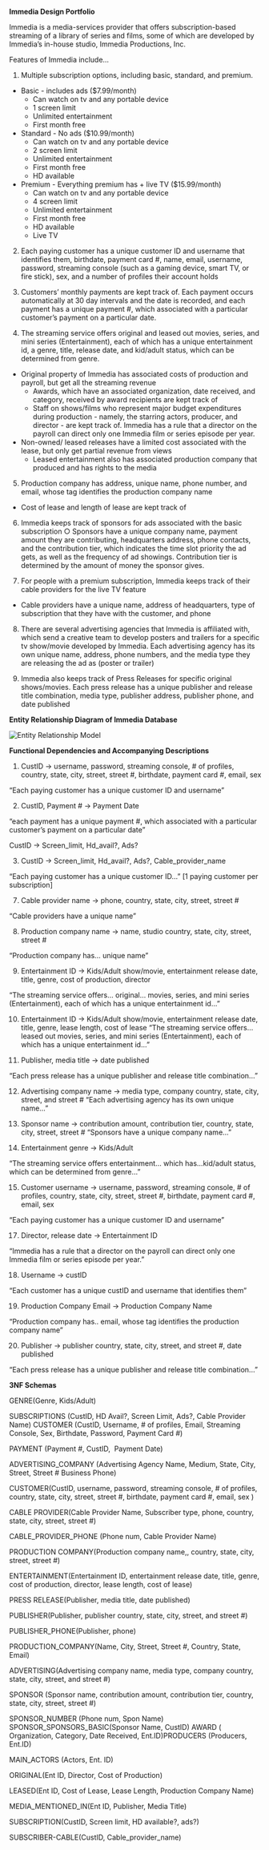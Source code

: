 **Immedia Design Portfolio**

Immedia is a media-services provider that offers subscription-based streaming of a library of series and films, some of which are developed by Immedia’s in-house studio, Immedia Productions, Inc.

Features of Immedia include...

1. Multiple ​subscription ​options, including basic, standard, and premium.
  * Basic - includes ads ($7.99/month)
    * Can watch on tv and any portable device
    * 1 screen limit
    * Unlimited entertainment
    * First month free
  * Standard - No ads ($10.99/month)
    * Can watch on tv and any portable device
    * 2 screen limit
    * Unlimited entertainment
    * First month free
    * HD available
  * Premium - Everything premium has + live TV ($15.99/month)
    * Can watch on tv and any portable device
    * 4 screen limit
    * Unlimited entertainment
    * First month free
    * HD available
    * Live TV

2. Each ​paying​ ​customer​ has a unique customer ID and username that identifies them, birthdate, payment card #, name, email, username, password, streaming console (such as a gaming device, smart TV, or fire stick), sex, and a number of profiles their account holds

3. Customers’ monthly ​payments​ are kept track of. Each payment occurs automatically at 30 day intervals and the date is recorded, and each payment has a unique payment #, which associated with a particular customer’s payment on a particular date.

4. The streaming service offers original and leased out movies, series, and mini series (​Entertainment​), each of which has a unique entertainment id, a genre, title, release date, and kid/adult status, which can be determined from genre.
  * Original property of Immedia has associated costs of production and payroll, but get all the streaming revenue
    * Awards​, which have an associated organization, date received, and category, received by award recipients are kept track of
    * Staff on shows/films who represent major budget expenditures during production - namely, the starring actors, producer, and director - are kept track of. Immedia has a rule that a director on the payroll can direct only one Immedia film or series episode per year.
  * Non-owned/ leased releases have a limited cost associated with the lease, but only get partial revenue from views
    * Leased entertainment also has associated​ production company ​that produced and has rights to the media

5. Production company has address, unique name, phone number, and email, whose tag identifies the production company name
  * Cost of lease and length of lease are kept track of

6. Immedia keeps track of ​sponsors​ for​ ​ads associated with the basic subscription
  ○ Sponsors have a unique company name, payment amount they are contributing, headquarters address, phone contacts, and the contribution tier, which indicates the time slot priority the ad gets, as well as the frequency of ad showings. Contribution tier is determined by the amount of money the sponsor gives.

7. For people with a premium subscription, Immedia keeps track of their ​cable providers for the live TV feature
  * Cable providers have a unique name, address of headquarters, type of subscription that they have with the customer, and phone

8. There are several​ advertising agencies​ that Immedia is affiliated with, which send a creative team to develop posters and trailers for a specific tv show/movie developed by Immedia. Each advertising agency has its own unique name, address, phone numbers, and the media type they are releasing the ad as (poster or trailer)

9. Immedia also keeps track of ​Press Releases​ for specific original shows/movies. Each press release has a unique publisher and release title combination, media type, publisher address, publisher phone, and date published

**Entity Relationship Diagram of Immedia Database**

![Entity Relationship Model](imgs/Immedia_ERM.png)

**Functional Dependencies and Accompanying Descriptions**

1. CustID → username, password, streaming console, # of profiles, country, state, city, street, street #, birthdate, payment card #, email, sex

“Each paying customer has a unique customer ID and username”

2. CustID, Payment # → Payment Date

“each payment has a unique payment #, which associated with a particular customer’s payment on a particular date”

CustID →  Screen_limit, Hd_avail?, Ads?

3. CustID → Screen_limit, Hd_avail?, Ads?, Cable_provider_name

“Each paying customer has a unique customer ID…” [1 paying customer per subscription]

7. Cable provider name → phone, country, state, city, street, street #

“Cable providers have a unique name”

8. Production company name → name, studio country, state, city, street, street #

“Production company has… unique name”

9. Entertainment ID → Kids/Adult show/movie, entertainment release date, title, genre, cost of production, director

“The streaming service offers... original… movies, series, and mini series (Entertainment), each of which has a unique entertainment id...”

10. Entertainment ID → Kids/Adult show/movie, entertainment release date, title, genre, lease length, cost of lease
“The streaming service offers… leased out movies, series, and mini series (Entertainment), each of which has a unique entertainment id...”

11. Publisher, media title → date published

“Each press release has a unique publisher and release title combination...”

12. Advertising company name → media type, company country, state, city, street, and street #
“Each advertising agency has its own unique name…”

13. Sponsor name → contribution amount, contribution tier, country, state, city, street, street #
“Sponsors have a unique company name...”

14. Entertainment genre → Kids/Adult

“The streaming service offers entertainment… which has...kid/adult status, which can be determined from genre…”

15. Customer username → username, password, streaming console, # of profiles, country, state, city, street, street #, birthdate, payment card #, email, sex

“Each paying customer has a unique customer ID and username”

17. Director, release date → Entertainment ID

“Immedia has a rule that a director on the payroll can direct only one Immedia film or series episode per year.”

18. Username → custID

“Each customer has a unique custID and username that identifies them”

19. Production Company Email → Production Company Name

“Production company has.. email, whose tag identifies the production company name”

20. Publisher → publisher country, state, city, street, and street #, date published

“Each press release has a unique publisher and release title combination...”

**3NF Schemas**

GENRE(​Genre​, Kids/Adult)

SUBSCRIPTIONS​ (​CustID​, HD Avail?, Screen Limit, Ads?, ​Cable Provider Name​) CUSTOMER​ (​CustID, ​Username, # of profiles, Email, Streaming Console, Sex, Birthdate, Password, Payment Card #)

PAYMENT ​(​Payment #, ​CustID,​ ​ Payment Date)

ADVERTISING_COMPANY​ (​Advertising Agency Name​, Medium, State, City, Street, Street # Business Phone)

CUSTOMER​(​CustID​, username, password, streaming console, # of profiles, country, state, city, street, street #, birthdate, payment card #, email, sex )

CABLE PROVIDER​(​Cable Provider Name, ​Subscriber type, phone, country, state, city, street, street #)

CABLE_PROVIDER_PHONE​ (​Phone num,​ Cable Provider Name)​

PRODUCTION COMPANY​(​Production company name,​, country, state, city, street, street #)

ENTERTAINMENT​(​Entertainment ID​, entertainment release date, title, genre, cost of production, director, lease length, cost of lease)

PRESS RELEASE​(​Publisher, media title, ​date published)

PUBLISHER​(Publisher​, publisher country, state, city, street, and street #)

PUBLISHER_PHONE​(​Publisher, phone​)

PRODUCTION_COMPANY​(​Name​, City, Street, Street #, Country, State, Email)

ADVERTISING(​Advertising company name, ​media type, company country, state, city, street, and street #)

SPONSOR​ (​Sponsor name, ​contribution amount, contribution tier, country, state, city, street, street #)

SPONSOR_NUMBER​ (​Phone num, ​Spon Name)​ SPONSOR_SPONSORS_BASIC​(​Sponsor Name, CustID) AWARD​ (​Organization, Category, Date Received, ​Ent.ID)​ PRODUCERS​ (​Producers, ​Ent.ID)​

MAIN_ACTORS ​(​Actors, ​Ent. ID​)

ORIGINAL​(Ent ID,​ Director, Cost of Production)

LEASED​(​Ent ID​, Cost of Lease, Lease Length, ​Production Company Name​)

MEDIA_MENTIONED_IN​(​Ent ID, Publisher, Media Title​)
            
SUBSCRIPTION​(​CustID, ​Screen limit, HD available?, ads?)

SUBSCRIBER-CABLE​(​CustID​, Cable_provider_name)
